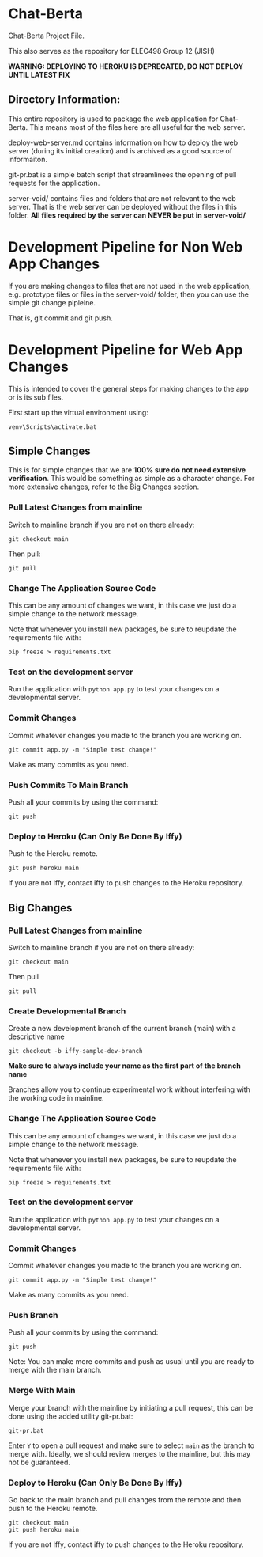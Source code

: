 # Chat-Berta
Chat-Berta Project File.

This also serves as the repository for ELEC498 Group 12 (JISH)

**WARNING: DEPLOYING TO HEROKU IS DEPRECATED, DO NOT DEPLOY UNTIL LATEST FIX**

## Directory Information:
This entire repository is used to package the web application for Chat-Berta. This means most of the files here are all useful for the web server.

deploy-web-server.md contains information on how to deploy the web server (during its initial creation) and is archived as a good source of informaiton.

git-pr.bat is a simple batch script that streamlinees the opening of pull requests for the application.

server-void/ contains files and folders that are not relevant to the web server. That is the web server can be deployed without the files in this folder. **All files required by the server can NEVER be put in server-void/**

# Development Pipeline for Non Web App Changes
If you are making changes to files that are not used in the web application, e.g. prototype files or files in the server-void/ folder, then you can use the simple git change pipleine.

That is, git commit and git push.

# Development Pipeline for Web App Changes
This is intended to cover the general steps for making changes to the app or is its sub files.

First start up the virtual environment using:
```
venv\Scripts\activate.bat
```

## Simple Changes
This is for simple changes that we are **100% sure do not need extensive verification**. This would be something as simple as a character change. For more extensive changes, refer to the Big Changes section.

### Pull Latest Changes from mainline
Switch to mainline branch if you are not on there already:
```
git checkout main
```

Then pull:
```
git pull
```
### Change The Application Source Code
This can be any amount of changes we want, in this case we just do a simple change to the network message.

Note that whenever you install new packages, be sure to reupdate the requirements file with:
```
pip freeze > requirements.txt
```

### Test on the development server
Run the application with `python app.py` to test your changes on a developmental server.

### Commit Changes
Commit whatever changes you made to the branch you are working on.
```
git commit app.py -m "Simple test change!"
```
Make as many commits as you need.

### Push Commits To Main Branch
Push all your commits by using the command:
```
git push
```

### Deploy to Heroku (Can Only Be Done By Iffy)
Push to the Heroku remote.
```
git push heroku main
```
If you are not Iffy, contact iffy to push changes to the Heroku repository.



## Big Changes
### Pull Latest Changes from mainline
Switch to mainline branch if you are not on there already:
```
git checkout main
```

Then pull
```
git pull
```

### Create Developmental Branch
Create a new development branch of the current branch (main) with a descriptive name
```
git checkout -b iffy-sample-dev-branch
```

**Make sure to always include your name as the first part of the branch name**

Branches allow you to continue experimental work without interfering with the working code in mainline.

### Change The Application Source Code
This can be any amount of changes we want, in this case we just do a simple change to the network message.

Note that whenever you install new packages, be sure to reupdate the requirements file with:
```
pip freeze > requirements.txt
```

### Test on the development server
Run the application with `python app.py` to test your changes on a developmental server.

### Commit Changes
Commit whatever changes you made to the branch you are working on.
```
git commit app.py -m "Simple test change!"
```
Make as many commits as you need.

### Push Branch
Push all your commits by using the command:
```
git push
```
Note: You can make more commits and push as usual until you are ready to merge with the main branch.

### Merge With Main
Merge your branch with the mainline by initiating a pull request, this can be done using the added utility git-pr.bat:
```
git-pr.bat
```
Enter `Y` to open a pull request and make sure to select `main` as the branch to merge with.
Ideally, we should review merges to the mainline, but this may not be guaranteed.

### Deploy to Heroku (Can Only Be Done By Iffy)
Go back to the main branch and pull changes from the remote and then push to the Heroku remote.
```
git checkout main
git push heroku main
```
If you are not Iffy, contact iffy to push changes to the Heroku repository.